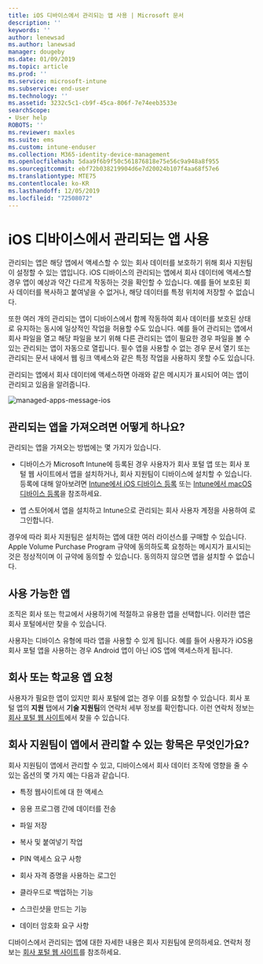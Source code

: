 ```yaml
---
title: iOS 디바이스에서 관리되는 앱 사용 | Microsoft 문서
description: ''
keywords: ''
author: lenewsad
ms.author: lanewsad
manager: dougeby
ms.date: 01/09/2019
ms.topic: article
ms.prod: ''
ms.service: microsoft-intune
ms.subservice: end-user
ms.technology: ''
ms.assetid: 3232c5c1-cb9f-45ca-806f-7e74eeb3533e
searchScope:
- User help
ROBOTS: ''
ms.reviewer: maxles
ms.suite: ems
ms.custom: intune-enduser
ms.collection: M365-identity-device-management
ms.openlocfilehash: 5daa9f6b9f50c561876818e75e56c9a948a8f955
ms.sourcegitcommit: ebf72b038219904d6e7d20024b107f4aa68f57e6
ms.translationtype: MTE75
ms.contentlocale: ko-KR
ms.lasthandoff: 12/05/2019
ms.locfileid: "72508072"
---
```

# <a name="use-managed-apps-on-your-ios-device"></a>iOS 디바이스에서 관리되는 앱 사용

관리되는 앱은 해당 앱에서 액세스할 수 있는 회사 데이터를 보호하기 위해 회사 지원팀이 설정할 수 있는 앱입니다. iOS 디바이스의 관리되는 앱에서 회사 데이터에 액세스할 경우 앱이 예상과 약간 다르게 작동하는 것을 확인할 수 있습니다. 예를 들어 보호된 회사 데이터를 복사하고 붙여넣을 수 없거나, 해당 데이터를 특정 위치에 저장할 수 없습니다.

또한 여러 개의 관리되는 앱이 디바이스에서 함께 작동하여 회사 데이터를 보호된 상태로 유지하는 동시에 일상적인 작업을 허용할 수도 있습니다. 예를 들어 관리되는 앱에서 회사 파일을 열고 해당 파일을 보기 위해 다른 관리되는 앱이 필요한 경우 파일을 볼 수 있는 관리되는 앱이 자동으로 열립니다. 필수 앱을 사용할 수 없는 경우 문서 열기 또는 관리되는 문서 내에서 웹 링크 액세스와 같은 특정 작업을 사용하지 못할 수도 있습니다.

관리되는 앱에서 회사 데이터에 액세스하면 아래와 같은 메시지가 표시되어 여는 앱이 관리되고 있음을 알려줍니다.

![managed-apps-message-ios](./media/managed-apps-message.png)

## <a name="how-do-i-get-managed-apps"></a>관리되는 앱을 가져오려면 어떻게 하나요?  
관리되는 앱을 가져오는 방법에는 몇 가지가 있습니다.

- 디바이스가 Microsoft Intune에 등록된 경우 사용자가 회사 포털 앱 또는 회사 포털 웹 사이트에서 앱을 설치하거나, 회사 지원팀이 디바이스에 설치할 수 있습니다. 등록에 대해 알아보려면 [Intune에서 iOS 디바이스 등록](enroll-your-device-in-intune-ios.md) 또는 [Intune에서 macOS 디바이스 등록](enroll-your-device-in-intune-macos.md)을 참조하세요.

- 앱 스토어에서 앱을 설치하고 Intune으로 관리되는 회사 사용자 계정을 사용하여 로그인합니다.

경우에 따라 회사 지원팀은 설치하는 앱에 대한 여러 라이선스를 구매할 수 있습니다. Apple Volume Purchase Program 규약에 동의하도록 요청하는 메시지가 표시되는 것은 정상적이며 이 규약에 동의할 수 있습니다. 동의하지 않으면 앱을 설치할 수 없습니다.

## <a name="available-apps"></a>사용 가능한 앱   
 조직은 회사 또는 학교에서 사용하기에 적절하고 유용한 앱을 선택합니다. 이러한 앱은 회사 포털에서만 찾을 수 있습니다.   

 사용자는 디바이스 유형에 따라 앱을 사용할 수 있게 됩니다. 예를 들어 사용자가 iOS용 회사 포털 앱을 사용하는 경우 Android 앱이 아닌 iOS 앱에 액세스하게 됩니다.   

## <a name="request-an-app-for-work-or-school"></a>회사 또는 학교용 앱 요청   
 사용자가 필요한 앱이 있지만 회사 포털에 없는 경우 이를 요청할 수 있습니다. 회사 포털 앱의 **지원** 탭에서 **기술 지원팀**의 연락처 세부 정보를 확인합니다. 이런 연락처 정보는 [회사 포털 웹 사이트](https://go.microsoft.com/fwlink/?linkid=2010980)에서 찾을 수 있습니다.   
 

## <a name="what-can-my-company-support-manage-in-an-app"></a>회사 지원팀이 앱에서 관리할 수 있는 항목은 무엇인가요?  
회사 지원팀이 앱에서 관리할 수 있고, 디바이스에서 회사 데이터 조작에 영향을 줄 수 있는 옵션의 몇 가지 예는 다음과 같습니다.

- 특정 웹사이트에 대 한 액세스

- 응용 프로그램 간에 데이터를 전송

- 파일 저장

- 복사 및 붙여넣기 작업

- PIN 액세스 요구 사항

- 회사 자격 증명을 사용하는 로그인

- 클라우드로 백업하는 기능

- 스크린샷을 만드는 기능

- 데이터 암호화 요구 사항

디바이스에서 관리되는 앱에 대한 자세한 내용은 회사 지원팀에 문의하세요. 연락처 정보는 [회사 포털 웹 사이트](https://go.microsoft.com/fwlink/?linkid=2010980)를 참조하세요.
